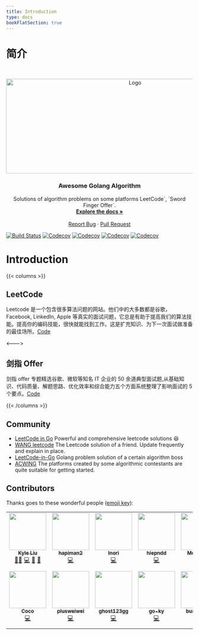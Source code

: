 ```yaml
---
title: Introduction
type: docs
bookFlatSection: true
---
```


# 简介

<br />
<p align="center">
  <a href="https://github.com/kylesliu/awesome-golang-algorithm">
    <img src="https://s.gin.sh/logo/leetcode.png" alt="Logo" width="680" height="256">
  </a>

  <h3 align="center">Awesome Golang Algorithm</h3>

  <p align="center">
    Solutions of algorithm problems on some platforms LeetCode`, `Sword Finger Offer`.
    <br />
    <a href="https://a.gin.sh"><strong>Explore the docs »</strong></a>
    <br />
    <br />
    <a href="https://github.com/kylesliu/awesome-golang-algorithm/issues">Report Bug</a>
    ·
    <a href="https://github.com/kylesliu/awesome-golang-algorithm/pulls">Pull Request</a>
  </p>
</p>

[![Build Status][build-status-shield]][build-status-url]
[![Codecov][codecov-shield]][codecov-url]
[![Codecov][golangci-shield]][golangci-url]
[![Codecov][all-contributors-shield]][all-contributors-url]
[![Codecov][go-badge-shield]][go-badge-url]

# Introduction

{{< columns >}}

## LeetCode

Leetcode 是一个包含很多算法问题的网站。他们中的大多数都是谷歌，Facebook, LinkedIn, Apple 等真实的面试问题，它总是有助于提高我们的算法技能。提高你的编码技能，很快就能找到工作。这是扩充知识、为下一次面试做准备的最佳场所。[Code](https://github.com/kylesliu/awesome-golang-algorithm/tree/master/leetcode)

<--->

## 剑指 Offer

剑指 offer 专题精选谷歌、微软等知名 IT 企业的 50 余道典型面试题,从基础知识、代码质量、解题思路、优化效率和综合能力五个方面系统整理了影响面试的 5 个要点。[Code](https://github.com/kylesliu/awesome-golang-algorithm/tree/master/lcof)

{{< /columns >}}

## Community

- [LeetCode in Go](https://github.com/halfrost/LeetCode-Go) Powerful and comprehensive leetcode solutions :laughing:
- [WANG leetcode](https://github.com/wind-liang/leetcode) The Leetcode solution of a friend. Update frequently and explain in place.
- [LeetCode-in-Go](https://github.com/aQuaYi/LeetCode-in-Go) Golang problem solution of a certain algorithm boss
- [ACWING](https://www.acwing.com/) The platforms created by some algorithmic contestants are quite suitable for getting started.

## Contributors

Thanks goes to these wonderful people \([emoji key](https://github.com/all-contributors/all-contributors#emoji-key)\):

<!-- ALL-CONTRIBUTORS-LIST:START - Do not remove or modify this section -->
<!-- prettier-ignore-start -->
<!-- markdownlint-disable -->
<table>
  <tr>
    <td align="center"><a href="https://gin.sh/"><img src="https://avatars.githubusercontent.com/u/26195433?v=4?s=100" width="100px;" alt=""/><br /><sub><b>Kyle Liu</b></sub></a><br /><a href="#mentoring-kylesliu" title="Mentoring">🧑‍🏫</a> <a href="https://github.com/kylesliu/awesome-golang-algorithm/commits?author=kylesliu" title="Code">💻</a> <a href="#design-kylesliu" title="Design">🎨</a> <a href="https://github.com/kylesliu/awesome-golang-algorithm/commits?author=kylesliu" title="Documentation">📖</a></td>
    <td align="center"><a href="https://github.com/hapiman2"><img src="https://avatars.githubusercontent.com/u/34671440?v=4?s=100" width="100px;" alt=""/><br /><sub><b>hapiman2</b></sub></a><br /><a href="https://github.com/kylesliu/awesome-golang-algorithm/commits?author=hapiman2" title="Code">💻</a></td>
    <td align="center"><a href="https://github.com/saenaii"><img src="https://avatars.githubusercontent.com/u/18567791?v=4?s=100" width="100px;" alt=""/><br /><sub><b>Inori</b></sub></a><br /><a href="https://github.com/kylesliu/awesome-golang-algorithm/commits?author=saenaii" title="Code">💻</a></td>
    <td align="center"><a href="https://github.com/hiepndd"><img src="https://avatars.githubusercontent.com/u/23348270?v=4?s=100" width="100px;" alt=""/><br /><sub><b>hiepndd</b></sub></a><br /><a href="https://github.com/kylesliu/awesome-golang-algorithm/commits?author=hiepndd" title="Code">💻</a></td>
    <td align="center"><a href="https://github.com/reverse"><img src="https://avatars.githubusercontent.com/u/50089806?v=4?s=100" width="100px;" alt=""/><br /><sub><b>McKinnon</b></sub></a><br /><a href="https://github.com/kylesliu/awesome-golang-algorithm/commits?author=reverse" title="Code">💻</a></td>
    <td align="center"><a href="https://openset.github.com/"><img src="https://avatars.githubusercontent.com/u/6274967?v=4?s=100" width="100px;" alt=""/><br /><sub><b>Shuo</b></sub></a><br /><a href="https://github.com/kylesliu/awesome-golang-algorithm/commits?author=openset" title="Code">💻</a></td>
    <td align="center"><a href="https://github.com/sihgyu"><img src="https://avatars.githubusercontent.com/u/26058740?v=4?s=100" width="100px;" alt=""/><br /><sub><b>sihg yu</b></sub></a><br /><a href="https://github.com/kylesliu/awesome-golang-algorithm/commits?author=sihgyu" title="Code">💻</a></td>
  </tr>
  <tr>
    <td align="center"><a href="https://stevenshuang.github.io/"><img src="https://avatars.githubusercontent.com/u/20641704?v=4?s=100" width="100px;" alt=""/><br /><sub><b>Coco</b></sub></a><br /><a href="https://github.com/kylesliu/awesome-golang-algorithm/commits?author=0xff-dev" title="Code">💻</a></td>
    <td align="center"><a href="https://github.com/plusweiwei"><img src="https://avatars.githubusercontent.com/u/38197795?v=4?s=100" width="100px;" alt=""/><br /><sub><b>plusweiwei</b></sub></a><br /><a href="https://github.com/kylesliu/awesome-golang-algorithm/commits?author=plusweiwei" title="Code">💻</a></td>
    <td align="center"><a href="https://github.com/ghost123gg"><img src="https://avatars.githubusercontent.com/u/16897277?v=4?s=100" width="100px;" alt=""/><br /><sub><b>ghost123gg</b></sub></a><br /><a href="https://github.com/kylesliu/awesome-golang-algorithm/commits?author=ghost123gg" title="Code">💻</a></td>
    <td align="center"><a href="https://github.com/go-ky"><img src="https://avatars.githubusercontent.com/u/46020549?v=4?s=100" width="100px;" alt=""/><br /><sub><b>go-ky</b></sub></a><br /><a href="https://github.com/kylesliu/awesome-golang-algorithm/commits?author=go-ky" title="Code">💻</a></td>
    <td align="center"><a href="https://github.com/bumblebee211196"><img src="https://avatars.githubusercontent.com/u/66869647?v=4?s=100" width="100px;" alt=""/><br /><sub><b>bumblebee</b></sub></a><br /><a href="https://github.com/kylesliu/awesome-golang-algorithm/commits?author=bumblebee211196" title="Code">💻</a></td>
    <td align="center"><a href="https://github.com/jameschengds"><img src="https://avatars.githubusercontent.com/u/34215053?v=4?s=100" width="100px;" alt=""/><br /><sub><b>cheng qianxiang</b></sub></a><br /><a href="https://github.com/kylesliu/awesome-golang-algorithm/commits?author=jameschengds" title="Code">💻</a></td>
    <td align="center"><a href="https://github.com/vortex-17"><img src="https://avatars.githubusercontent.com/u/42715642?v=4?s=100" width="100px;" alt=""/><br /><sub><b>vortex-17</b></sub></a><br /><a href="https://github.com/kylesliu/awesome-golang-algorithm/commits?author=vortex-17" title="Code">💻</a></td>
  </tr>
</table>

<!-- markdownlint-restore -->
<!-- prettier-ignore-end -->

<!-- ALL-CONTRIBUTORS-LIST:END -->

<!-- MARKDOWN LINKS & IMAGES -->
<!-- https://www.markdownguide.org/basic-syntax/#reference-style-links -->

[build-status-shield]: https://www.travis-ci.org/kylesliu/awesome-golang-algorithm.svg?branch=master
[build-status-url]: https://www.travis-ci.org/kylesliu/awesome-golang-algorithm
[codecov-shield]: https://codecov.io/gh/kylesliu/awesome-golang-algorithm/branch/master/graph/badge.svg
[codecov-url]: https://codecov.io/gh/kylesliu/awesome-golang-algorithm
[golangci-shield]: https://golangci.com/badges/github.com/kylesliu/awesome-golang-algorithm.svg
[golangci-url]: https://img.shields.io/github/stars/kylesliu/awesome-golang-algorithm.svg?label=Stars&style=social
[all-contributors-shield]: https://img.shields.io/badge/All_Contributors-12-blue.svg
[all-contributors-url]: https://img.shields.io/github/stars/kylesliu/awesome-golang-algorithm.svg?label=Stars&style=social
[go-badge-shield]: https://github.com/kylesliu/awesome-golang-algorithm/workflows/Go/badge.svg?branch=master&event=push
[go-badge-url]: https://github.com/kylesliu/awesome-golang-algorithm/actions

